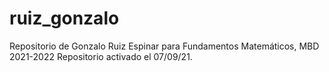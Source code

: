 # ruiz_gonzalo
 Repositorio de Gonzalo Ruiz Espinar para Fundamentos Matemáticos, MBD 2021-2022
 Repositorio activado el 07/09/21. 

